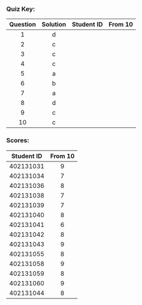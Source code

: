 ### Quiz Key:
| Question | Solution | Student ID | From 10 | 
| :-: | :-: | :-: | :-:  | 
| 1 | d |
| 2 | c |
| 3 | c |
| 4 | c |
| 5 | a |
| 6 | b |
| 7 | a |
| 8 | d |
| 9 | c |
| 10 | c |

### Scores:
| Student ID | From 10 | 
| :-: | :-:  | 
| 402131031 | 9 |
| 402131034 | 7 |
| 402131036 | 8 |
| 402131038 | 7 |
| 402131039 | 7 |
| 402131040 | 8 |
| 402131041 | 6 |
| 402131042 | 8 |
| 402131043 | 9 |
| 402131055 | 8 |
| 402131058 | 9 |
| 402131059 | 8 |
| 402131060 | 9 |
| 402131044 | 8 |

